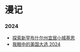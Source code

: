 # 漫记


### 2024
- [探索新罕布什尔州宜居小城基恩](/article/journey-west/2024/trip-to-keene.md)
- [我眼中的美国大选 2024](/article/journey-west/2024/my-eyes-on-the-us-election-2024.md)